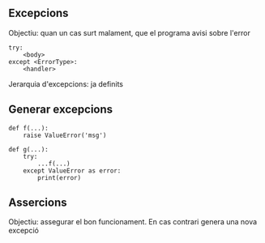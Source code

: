 ## Excepcions

Objectiu: quan un cas surt malament, que el programa avisi sobre l'error

```
try:
	<body>
except <ErrorType>:
	<handler>
```

Jerarquia d'excepcions: ja definits

## Generar excepcions
```
def f(...):
	raise ValueError('msg')

def g(...):
	try:
		...f(...)
	except ValueError as error:
		print(error)
```

## Assercions
Objectiu: assegurar el bon funcionament. En cas contrari genera una nova excepció